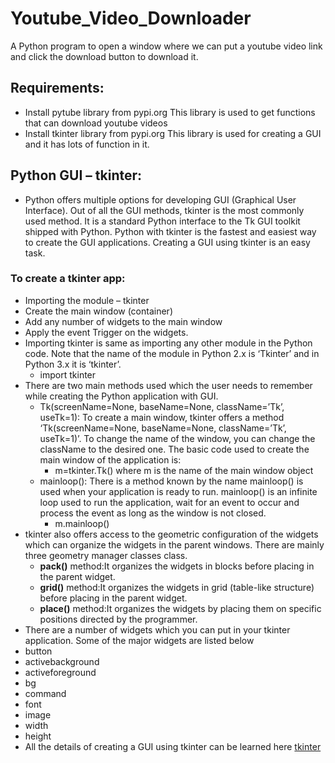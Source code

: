 # Youtube_Video_Downloader
A Python program to open a window where we can put a youtube video link and click the download button to download it.

## Requirements:
- Install pytube library from pypi.org This library is used to get functions that can download youtube videos
- Install tkinter library from pypi.org This library is used for creating a GUI and it has lots of function in it.

## Python GUI – tkinter:
- Python offers multiple options for developing GUI (Graphical User Interface). Out of all the GUI methods, tkinter is the most commonly used method. It is a standard Python interface to the Tk GUI toolkit shipped with Python. Python with tkinter is the fastest and easiest way to create the GUI applications. Creating a GUI using tkinter is an easy task.
### To create a tkinter app:
- Importing the module – tkinter
- Create the main window (container)
- Add any number of widgets to the main window
- Apply the event Trigger on the widgets.
- Importing tkinter is same as importing any other module in the Python code. Note that the name of the module in Python 2.x is ‘Tkinter’ and in Python 3.x it is ‘tkinter’.
  - import tkinter
- There are two main methods used which the user needs to remember while creating the Python application with GUI.
   - Tk(screenName=None,  baseName=None,  className=’Tk’,  useTk=1): To create a main window, tkinter offers a method ‘Tk(screenName=None,  baseName=None,  className=’Tk’,     useTk=1)’. To change the name of the window, you can change the className to the desired one. The basic code used to create the main window of the application is:
       - m=tkinter.Tk() where m is the name of the main window object
   - mainloop(): There is a method known by the name mainloop() is used when your application is ready to run. mainloop() is an infinite loop used to run the application, wait for an event to occur and process the event as long as the window is not closed.
       - m.mainloop()   
- tkinter also offers access to the geometric configuration of the widgets which can organize the widgets in the parent windows. There are mainly three geometry manager classes class.
   - **pack()** method:It organizes the widgets in blocks before placing in the parent widget.
   - **grid()** method:It organizes the widgets in grid (table-like structure) before placing in the parent widget.
   - **place()** method:It organizes the widgets by placing them on specific positions directed by the programmer.
 - There are a number of widgets which you can put in your tkinter application. Some of the major widgets are listed below
  - button
  - activebackground
  - activeforeground
  - bg
  - command
  - font
  - image
  - width
  - height 
- All the details of creating a GUI using tkinter can be learned here [tkinter](https://www.geeksforgeeks.org/python-gui-tkinter/)
